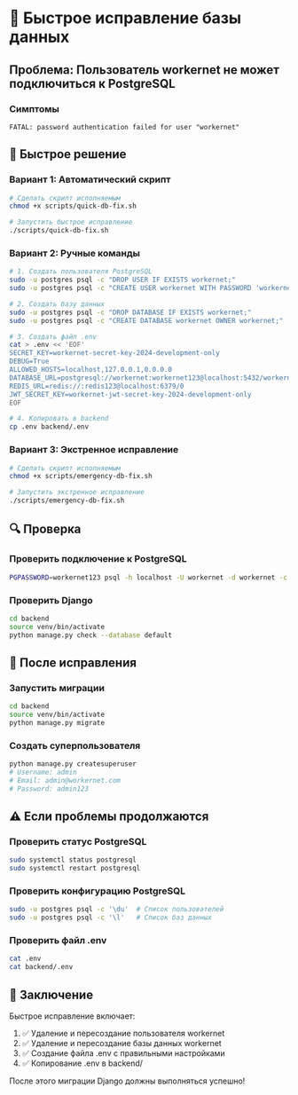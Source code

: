 # 🚨 Быстрое исправление базы данных

## Проблема: Пользователь workernet не может подключиться к PostgreSQL

### Симптомы
```
FATAL: password authentication failed for user "workernet"
```

## 🚀 Быстрое решение

### Вариант 1: Автоматический скрипт
```bash
# Сделать скрипт исполняемым
chmod +x scripts/quick-db-fix.sh

# Запустить быстрое исправление
./scripts/quick-db-fix.sh
```

### Вариант 2: Ручные команды
```bash
# 1. Создать пользователя PostgreSQL
sudo -u postgres psql -c "DROP USER IF EXISTS workernet;"
sudo -u postgres psql -c "CREATE USER workernet WITH PASSWORD 'workernet123' CREATEDB SUPERUSER;"

# 2. Создать базу данных
sudo -u postgres psql -c "DROP DATABASE IF EXISTS workernet;"
sudo -u postgres psql -c "CREATE DATABASE workernet OWNER workernet;"

# 3. Создать файл .env
cat > .env << 'EOF'
SECRET_KEY=workernet-secret-key-2024-development-only
DEBUG=True
ALLOWED_HOSTS=localhost,127.0.0.1,0.0.0.0
DATABASE_URL=postgresql://workernet:workernet123@localhost:5432/workernet
REDIS_URL=redis://:redis123@localhost:6379/0
JWT_SECRET_KEY=workernet-jwt-secret-key-2024-development-only
EOF

# 4. Копировать в backend
cp .env backend/.env
```

### Вариант 3: Экстренное исправление
```bash
# Сделать скрипт исполняемым
chmod +x scripts/emergency-db-fix.sh

# Запустить экстренное исправление
./scripts/emergency-db-fix.sh
```

## 🔍 Проверка

### Проверить подключение к PostgreSQL
```bash
PGPASSWORD=workernet123 psql -h localhost -U workernet -d workernet -c '\q'
```

### Проверить Django
```bash
cd backend
source venv/bin/activate
python manage.py check --database default
```

## 🚀 После исправления

### Запустить миграции
```bash
cd backend
source venv/bin/activate
python manage.py migrate
```

### Создать суперпользователя
```bash
python manage.py createsuperuser
# Username: admin
# Email: admin@workernet.com
# Password: admin123
```

## ⚠️ Если проблемы продолжаются

### Проверить статус PostgreSQL
```bash
sudo systemctl status postgresql
sudo systemctl restart postgresql
```

### Проверить конфигурацию PostgreSQL
```bash
sudo -u postgres psql -c '\du'  # Список пользователей
sudo -u postgres psql -c '\l'   # Список баз данных
```

### Проверить файл .env
```bash
cat .env
cat backend/.env
```

## 🎯 Заключение

Быстрое исправление включает:
1. ✅ Удаление и пересоздание пользователя workernet
2. ✅ Удаление и пересоздание базы данных workernet
3. ✅ Создание файла .env с правильными настройками
4. ✅ Копирование .env в backend/

После этого миграции Django должны выполняться успешно!
